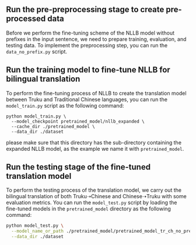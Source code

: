 ## Run the pre-preprocessing stage to create pre-processed data
Before we perform the fine-tuning scheme of the NLLB model without prefixes in the input sentence, we need to prepare training, evaluation, and testing data. To implement the preprocessing step, you can run the `data_no_prefix.py` script.

## Run the training model to fine-tune NLLB for bilingual translation
To perform the fine-tuning process of NLLB to create the translation model between Truku and Traditional Chinese languages, you can run the `model_train.py` script as the following command:
```bashmodel_train
python model_train.py \
  --model_checkpoint pretrained_model/nllb_expanded \
  --cache_dir ./pretrained_model \
  --data_dir ./dataset
```
please make sure that this directory has the sub-directory containing the expanded NLLB model, as the example we name it with `pretrained_model`.
## Run the testing stage of the fine-tuned translation model
To perform the testing process of the translation model, we carry out the bilingual translation of both Truku➝Chinese and Chinese➝Truku with some evaluation metrics. You can run the `model_test.py` script by loading the fine-tuned models in the `pretrained_model` directory as the following command:
```bash
python model_test.py \
  --model_name_or_path ./pretrained_model/pretrained_model_tr_ch_no_prefix \
  --data_dir ./dataset
```
